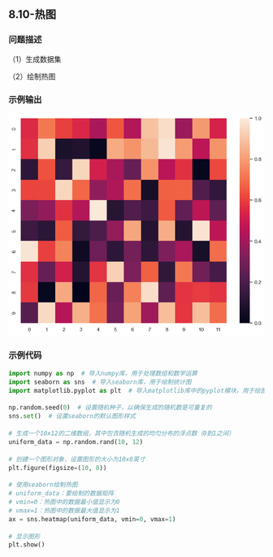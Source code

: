 ## 8.10-热图

### 问题描述

（1）生成数据集

（2）绘制热图

### 示例输出

<img src="https://github.com/jm199504/Python-Exercises/blob/master/8-%E7%BB%98%E5%88%B6%E5%9B%BE%E8%A1%A8%EF%BC%88matplotlib%EF%BC%89/8.10-%E7%83%AD%E5%9B%BE/Figure_1.jpg?raw=true" style="zoom:80%;" />

### 示例代码

```python
import numpy as np  # 导入numpy库，用于处理数组和数学运算
import seaborn as sns  # 导入seaborn库，用于绘制统计图
import matplotlib.pyplot as plt  # 导入matplotlib库中的pyplot模块，用于绘图

np.random.seed(0)  # 设置随机种子，以确保生成的随机数是可重复的
sns.set()  # 设置seaborn的默认图形样式

# 生成一个10x12的二维数组，其中包含随机生成的均匀分布的浮点数（0到1之间）
uniform_data = np.random.rand(10, 12)

# 创建一个图形对象，设置图形的大小为10x8英寸
plt.figure(figsize=(10, 8))

# 使用seaborn绘制热图
# uniform_data：要绘制的数据矩阵
# vmin=0：热图中的数据最小值显示为0
# vmax=1：热图中的数据最大值显示为1
ax = sns.heatmap(uniform_data, vmin=0, vmax=1)

# 显示图形
plt.show()

```